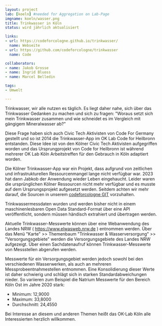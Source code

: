 ```yaml
---
layout: project
lab: [koeln] #needed for Aggregation on Lab-Page
imgname: koeln/wasser.png
title: Trinkwasser in Köln
status: wird jährlich aktualisiert

links:
- url: https://codeforcologne.github.io/trinkwasser/
  name: Webseite
- url: https://github.com/codeforcologne/trinkwasser
  name: Code

collaborators:
- name: Jakob Grosse
- name: Ingrid Bluoss
- name: Marcel Belledin

tags:
- Umwelt

---
```


Trinkwasser, wir alle nutzen es täglich. Es liegt daher nahe, sich über das Trinkwasser Gedanken zu machen und sich zu fragen: "Woraus setzt sich mein Trinkwasser zusammen und wie schneidet es im Vergleich mit gängigem Mineralwasser ab?"

Diese Frage haben sich auch Civic Tech Aktivisten von Code For Germany gestellt und so ist 2014 die Trinkwasser-App im OK Lab Code for Heilbronn entstanden. Diese Idee ist von den Kölner Civic Tech Aktivisten aufgegriffen worden und das Ursprungprojekt von Code for Heilbronn ist während mehrerer OK Lab Köln Arbeitstreffen für den Gebrauch in Köln adaptiert worden. 

Die Kölner Trinkwasser-App war ein Projekt, dass aufgrund von zeitlichen und infrastrukturellen Ressourcenmangel lange nicht verfügbar war. 2023 hat dann Jabkob der Anwendung wieder Leben eingehaucht. Leider waren die ursprünglichen Kölner Ressourcen nicht mehr verfügbar und es musste auf dem Ursprungsprojekt aufgesetzt werden. Seitdem achten wir mehr darauf, die Sourcen in unserem [codeforcologne GIT](https://github.com/codeforcologne) vorzuhalten. 

Trinkwassermessdaten wurden und werden bisher nicht in einem maschinenlesbaren Open Data Standard-Format über eine API veröffentlicht, sondern müssen händisch extrahiert und übertragen werden.

Aktuelle Trinkwasser-Messwerte können über eine Webanwendung des Landes NRW ( https://www.elwasweb.nrw.de ) entnommen werden. Über das Menü "Karte" >> Themenbaum "Trinkwasser & Wasserversorgung" >> "Versorgungsgebiete" werden die  Versorgungsgebiete des Landes NRW aufgezeigt. Über einen Sachdatenaufruf können Trinkwasser-Messwerte von Messstellen abgerufen werden. 

Messwerte für ein Versorgungsgebiet werden jedoch sowohl bei den verschiedenen Wasserwerken, als auch an mehreren Messprobeentnahmestellen entnommen. Eine Konsolidierung dieser Werte ist daher schwierig und schlägt sich in starken Standardabweichungen nieder. So variieren zum Beispiel die Natrium Messwerte für den Bereich Köln Ost im Jahre 2020 stark:

- Minimum: 12,9000
- Maximum: 33,8000
- Durchschnitt: 24,4550

Bei Interesse an diesem und anderen Themen heißt das OK-Lab Köln alle Interessierten herzlich willkommen.
